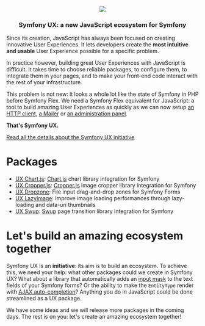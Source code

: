 <p align="center"><a href="https://symfony.com" target="_blank">
    <img src="https://symfony.com/logos/symfony_black_02.svg">
</a></p>

<h3 align="center">
    Symfony UX: a new JavaScript ecosystem for Symfony
</h3>

Since its creation, JavaScript has always been focused on creating innovative User
Experiences. It lets developers create the **most intuitive and usable** User
Experience possible for a specific problem.

In practice however, building great User Experiences with JavaScript is difficult.
It takes time to choose reliable packages, to configure them, to integrate them
in your pages, and to make your front-end code interact with the rest of your
infrastructure.

This problem is not new: it looks a whole lot like the state of Symfony in PHP
before Symfony Flex. We need a Symfony Flex equivalent for JavaScript: a tool to
build amazing User Experiences as quickly as we can now setup
[an HTTP client](https://symfony.com/doc/current/http_client.html),
[a Mailer](https://symfony.com/doc/current/mailer.html) or
[an administration panel](https://symfony.com/doc/current/bundles/EasyAdminBundle/index.html).

**That's Symfony UX.**

[Read all the details about the Symfony UX initiative](https://symfony.com/ux)

# Packages

-   [UX Chart.js](https://github.com/symfony/ux-chartjs):
    [Chart.js](https://www.chartjs.org/) chart library integration for Symfony
-   [UX Cropper.js](https://github.com/symfony/ux-cropperjs):
    [Cropper.js](https://fengyuanchen.github.io/cropperjs/) image cropper library integration for Symfony
-   [UX Dropzone](https://github.com/symfony/ux-dropzone):
    File input drag-and-drop zones for Symfony Forms
-   [UX LazyImage](https://github.com/symfony/ux-lazy-image):
    Improve image loading performances through lazy-loading and data-uri thumbnails
-   [UX Swup](https://github.com/symfony/ux-swup):
    [Swup](https://swup.js.org/) page transition library integration for Symfony

# Let's build an amazing ecosystem together

Symfony UX is an **initiative**: its aim is to build an ecosystem. To achieve this,
we need your help: what other packages could we create in Symfony UX? What about a
library that automatically adds an [input mask](https://imask.js.org/) to the text
fields of your Symfony forms? Or the ability to make the `EntityType` render with
[AJAX auto-completion](https://tarekraafat.github.io/autoComplete.js)? Anything you
do in JavaScript could be done streamlined as a UX package.

We have some ideas and we will release more packages in the coming days. The rest
is on you: let's create an amazing ecosystem together!
